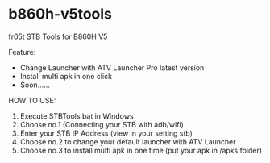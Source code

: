 # b860h-v5tools
fr05t STB Tools for B860H V5

Feature: 
- Change Launcher with ATV Launcher Pro latest version
- Install multi apk in one click
- Soon......

HOW TO USE:
1. Execute STBTools.bat in Windows
2. Choose no.1 (Connecting your STB with adb/wifi)
3. Enter your STB IP Address (view in your setting stb)
4. Choose no.2 to change your default launcher with ATV Launcher
5. Choose no.3 to install multi apk in one time (put your apk in /apks folder)
